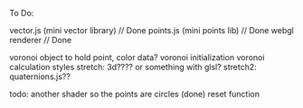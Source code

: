 To Do:

vector.js (mini vector library) // Done
points.js (mini points lib)    // Done
webgl renderer                 // Done

voronoi object to hold point, color data?
voronoi initialization 
voronoi calculation styles
stretch: 3d???? or something with glsl?
stretch2: quaternions.js??

todo: 
another shader so the points are circles (done)
reset function
